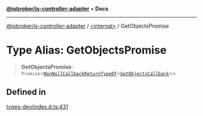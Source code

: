 [**@iobroker/js-controller-adapter**](../../README.md) • **Docs**

***

[@iobroker/js-controller-adapter](../../globals.md) / [\<internal\>](../README.md) / GetObjectsPromise

# Type Alias: GetObjectsPromise

> **GetObjectsPromise**: `Promise`\<[`NonNullCallbackReturnTypeOf`](NonNullCallbackReturnTypeOf.md)\<[`GetObjectsCallback`](GetObjectsCallback.md)\>\>

## Defined in

[types-dev/index.d.ts:431](https://github.com/ioBroker/ioBroker.js-controller/blob/77e3ad19ba544ef59ab9929a52ba17e35b9cc80a/packages/types-dev/index.d.ts#L431)
